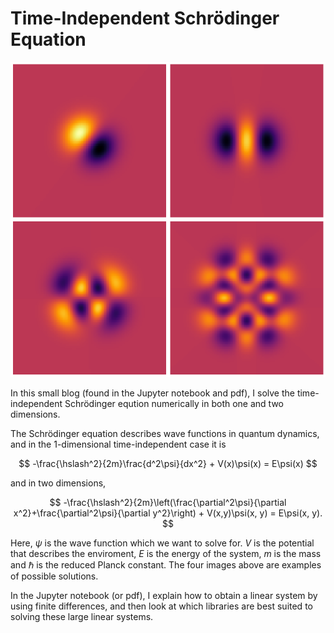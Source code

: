 # Time-Independent Schrödinger Equation

![solutions](https://raw.githubusercontent.com/EliasSev/numerical-Schrodinger/refs/heads/main/example_solutions.png)

In this small blog (found in the Jupyter notebook and pdf), I solve the time-independent Schrödinger eqution numerically in both one and two dimensions. 

The Schrödinger equation describes wave functions in quantum dynamics, and in the 1-dimensional time-independent case it is

$$
-\frac{\hslash^2}{2m}\frac{d^2\psi}{dx^2} + V(x)\psi(x) = E\psi(x)
$$

and in two dimensions,

$$
-\frac{\hslash^2}{2m}\left(\frac{\partial^2\psi}{\partial x^2}+\frac{\partial^2\psi}{\partial y^2}\right) + V(x,y)\psi(x, y) = E\psi(x, y).
$$

Here, $\psi$ is the wave function which we want to solve for. $V$ is the potential that describes the enviroment, $E$ is the energy of the system,
$m$ is the mass and $\hslash$ is the reduced Planck constant. The four images above are examples of possible solutions.

In the Jupyter notebook (or pdf), I explain how to obtain a linear system by using finite differences, and then look at which libraries are best suited to solving these large linear systems.


